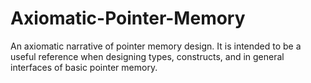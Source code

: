 Axiomatic-Pointer-Memory
========================

An axiomatic narrative of pointer memory design. It is intended to be a useful reference
when designing types, constructs, and in general interfaces of basic pointer memory.
